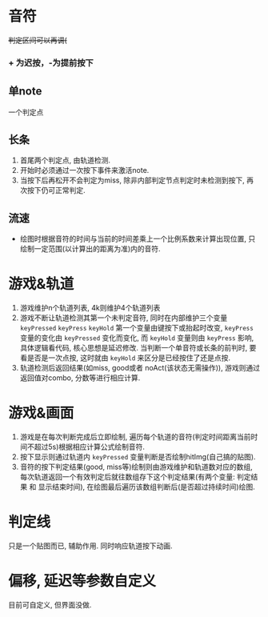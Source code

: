 # 音符
~~判定区间可以再调(~~
### + 为迟按，-为提前按下
## 单note
  一个判定点 

## 长条
  1. 首尾两个判定点, 由轨道检测.
  2. 开始时必须通过一次按下事件来激活note. 
  3. 当按下后再松开不会判定为miss, 除非内部判定节点判定时未检测到按下, 再次按下仍可正常判定.
## 流速
- 绘图时根据音符的时间与当前的时间差乘上一个比例系数来计算出现位置, 只绘制一定范围(以计算出的距离为准)内的音符.

# 游戏&轨道
  1. 游戏维护n个轨道列表, 4k则维护4个轨道列表
  2. 游戏不断让轨道检测其第一个未判定音符, 同时在内部维护三个变量 `keyPressed` `keyPress` `keyHold` 第一个变量由键按下或抬起时改变, `keyPress` 变量的变化由 `keyPressed` 变化而变化, 而 `keyHold` 变量则由 `keyPress` 影响, 具体逻辑看代码, 核心思想是延迟修改. 当判断一个单音符或长条的前判时, 要看是否是一次点按, 这时就由 `keyHold` 来区分是已经按住了还是点按.
  3. 轨道检测后返回结果(如miss, good或者 noAct(该状态无需操作)), 游戏则通过返回值对combo, 分数等进行相应计算.
# 游戏&画面
  1. 游戏是在每次判断完成后立即绘制, 遍历每个轨道的音符(判定时间距离当前时间不超过5s)根据相应计算公式绘制音符.
  2. 按下显示则通过轨道内 `keyPressed` 变量判断是否绘制hitImg(自己搞的贴图).
  3. 音符的按下判定结果(good, miss等)绘制则由游戏维护和轨道数对应的数组, 每次轨道返回一个有效判定后就往数组存下这个判定结果(有两个变量: 判定结果 和 显示结束时间), 在绘图最后遍历该数组判断后(是否超过持续时间)绘图. 
# 判定线
只是一个贴图而已, 辅助作用. 同时响应轨道按下动画.
# 偏移, 延迟等参数自定义
目前可自定义, 但界面没做.
